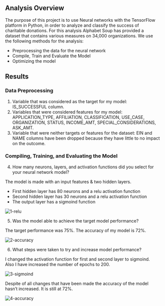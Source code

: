 ## Analysis Overview

The purpose of this project is to use Neural networks with the TensorFlow platform in Python, in order to analyze and classify the success of charitable donations. For this analysis Alphabet Soup  has provided a dataset that contains various measures on 34,000 organizations. 
We use the following methods for the analysis:
- Preprocessing the data for the neural network
- Compile, Train and Evaluate the Model
- Optimizing the model

## Results

### Data Preprocessing

1. Variable that was considered as the target for my model: IS_SUCCESSFUL column.
2. Variables that were considered features for my model: APPLICATION_TYPE, AFFILIATION, CLASSIFICATION, USE_CASE, ORGANIZATION, STATUS, INCOME_AMT, SPECIAL_CONSIDERATIONS, ASK_AMT.
3. Variable that were neither targets or features for the dataset: EIN and NAME columns have been dropped because they have little to no impact on the outcome.

### Compiling, Training, and Evaluating the Model

4. How many neurons, layers, and activation functions did you select for your neural network model?

The model is made with an input features & two hidden layers. 
- First hidden layer has 80 neurons and a relu activation function
- Second hidden layer has 30 neurons and a relu activation function
- The output layer has a sigmoind function

<img src="https://i.ibb.co/W2kn1dd/1-relu.png" alt="1-relu" border="0"> 

5. Was the model able to achieve the target model performance?

The target performance was 75%. The accuracy of my model is 72%. 

<img src="https://i.ibb.co/VTDJ02L/2-accuracy.png" alt="2-accuracy" border="0">

6. What steps were taken to try and increase model performance?

I changed the activation function for first and second layer to sigmoind. Also I have increased the number of epochs to 200. 

<img src="https://i.ibb.co/JBySPSY/3-sigmoind.png" alt="3-sigmoind" border="0">

Despite of all changes that have been made the accuracy of the model hasn’t increased. It is still at 72%.

<img src="https://i.ibb.co/txm8FDG/4-accuracy.png" alt="4-accuracy" border="0">

